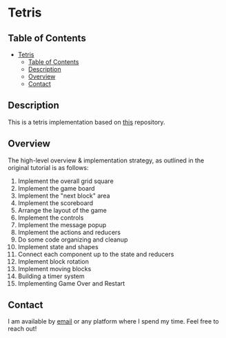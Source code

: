 # Tetris

## Table of Contents

- [Tetris](#tetris)
  - [Table of Contents](#table-of-contents)
  - [Description](#description)
  - [Overview](#overview)
  - [Contact](#contact)

## Description

  This is a tetris implementation based on [this](https://github.com/Tech-at-DU/React-Redux-Tetris-Tutorial) repository.
## Overview

  The high-level overview & implementation strategy, as outlined in the original tutorial is as follows:
  1. Implement the overall grid square
  2. Implement the game board
  3. Implement the "next block" area
  4. Implement the scoreboard
  5. Arrange the layout of the game
  6. Implement the controls
  7. Implement the message popup
  8. Implement the actions and reducers
  9. Do some code organizing and cleanup
  10. Implement state and shapes
  11. Connect each component up to the state and reducers
  12. Implement block rotation
  13. Implement moving blocks
  14. Building a timer system
  15. Implementing Game Over and Restart 

## Contact

I am available by [email](mailto:adamray312@gmail.com) or any platform where I spend my time. Feel free to reach out!
